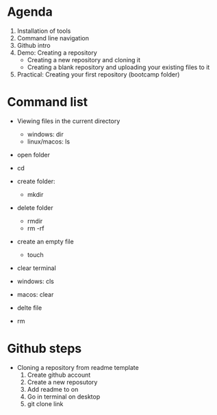 # Agenda
1. Installation of tools
2. Command line navigation
3. Github intro
4. Demo: Creating a repository
    - Creating a new repository and cloning it
    - Creating a blank repository and uploading your existing files to it
5. Practical: Creating your first repository (bootcamp folder)



# Command list
 - Viewing files in the current directory
    - windows: dir
    - linux/macos: ls

 - open folder
  - cd

 - create folder:
    - mkdir

 - delete folder
    - rmdir
    - rm -rf

 - create an empty file
    - touch

 - clear terminal
  - windows: cls
  - macos: clear


 - delte file
  - rm


# Github steps

- Cloning a repository from readme template
   1. Create github account
   2. Create a new reposutory
   3. Add readme to on
   4. Go in terminal on desktop
   5. git clone link
   